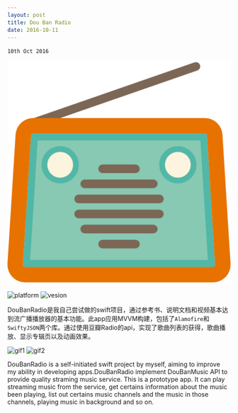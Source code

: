 ```yaml
---
layout: post
title: Dou Ban Radio
date: 2016-10-11
---
```

`10th Oct 2016`

![radio](https://github.com/leowz/DouBanRadio/blob/master/radio.png)

![platform](https://img.shields.io/badge/platform-iOS%20%209.0%2B-lightgrey.svg)
![vesion](https://img.shields.io/badge/version-swift3-ff69b4.svg)

DouBanRadio是我自己尝试做的swift项目，通过参考书、说明文档和视频基本达到流广播播放器的基本功能。此app应用MVVM构建，包括了`Alamofire`和`SwiftyJSON`两个库。通过使用豆瓣Radio的api，实现了歌曲列表的获得，歌曲播放、显示专辑页以及动画效果。

![gif1](https://github.com/leowz/DouBanRadio/blob/master/video1.gif)
![gif2](https://github.com/leowz/DouBanRadio/blob/master/video2.gif)

DouBanRadio is a self-initiated swift project by myself, aiming to improve my ability in developing apps.DouBanRadio implement DouBanMusic API to provide quality straming music service. This is a prototype app. It can play streaming music from the service, get certains information about the music been playing, list out certains music channels and the music in those channels, playing music in background and so on.